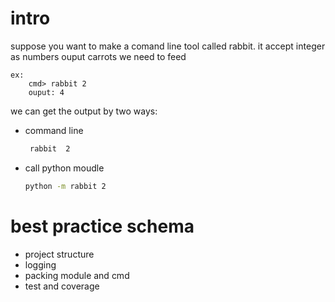 # intro
suppose you want to make a comand line tool called rabbit.
it accept integer as numbers
ouput carrots we need to feed
```
ex:
	cmd> rabbit 2 
	ouput: 4
```

we can get the output by two ways:
- command line
	```bash
	 rabbit  2
	```

- call python moudle 
  ``` bash
  python -m rabbit 2
  ```



# best practice schema 
- project structure
- logging 
- packing module and cmd
- test and coverage 

